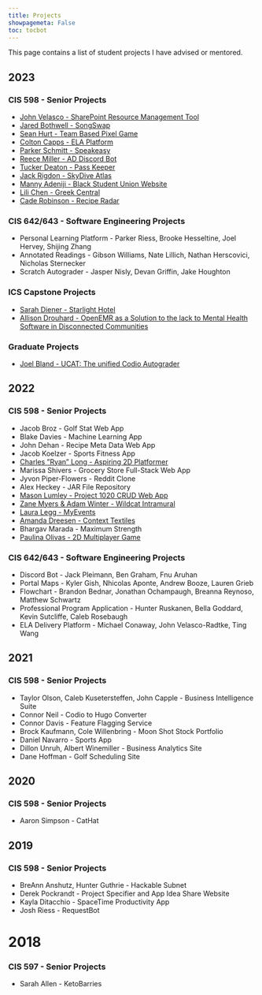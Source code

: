 ```yaml
---
title: Projects
showpagemeta: False
toc: tocbot
---
```


This page contains a list of student projects I have advised or mentored. 

## 2023

### CIS 598 - Senior Projects

* [John Velasco - SharePoint Resource Management Tool](https://textbooks.cs.ksu.edu/cis598/b-schedule/02-spring2023/#3)
* [Jared Bothwell - SongSwap](https://textbooks.cs.ksu.edu/cis598/b-schedule/02-spring2023/#5)
* [Sean Hurt - Team Based Pixel Game](https://textbooks.cs.ksu.edu/cis598/b-schedule/02-spring2023/#9)
* [Colton Capps - ELA Platform](https://textbooks.cs.ksu.edu/cis598/b-schedule/02-spring2023/#29)
* [Parker Schmitt - Speakeasy](https://textbooks.cs.ksu.edu/cis598/b-schedule/02-spring2023/#31)
* [Reece Miller - AD Discord Bot](https://textbooks.cs.ksu.edu/cis598/b-schedule/02-spring2023/#32)
* [Tucker Deaton - Pass Keeper](https://textbooks.cs.ksu.edu/cis598/b-schedule/02-spring2023/#10)
* [Jack Rigdon - SkyDive Atlas](https://textbooks.cs.ksu.edu/cis598/b-schedule/03-fall2023/#9)
* [Manny Adeniji - Black Student Union Website](https://textbooks.cs.ksu.edu/cis598/b-schedule/03-fall2023/#13)
* [Lili Chen - Greek Central](https://textbooks.cs.ksu.edu/cis598/b-schedule/03-fall2023/#14)
* [Cade Robinson - Recipe Radar](https://textbooks.cs.ksu.edu/cis598/b-schedule/03-fall2023/#16)

### CIS 642/643 - Software Engineering Projects

* Personal Learning Platform - Parker Riess, Brooke Hesseltine, Joel Hervey, Shijing Zhang
* Annotated Readings - Gibson Williams, Nate Lillich, Nathan Herscovici, Nicholas Sternecker
* Scratch Autograder - Jasper Nisly, Devan Griffin, Jake Houghton

### ICS Capstone Projects

* [Sarah Diener - Starlight Hotel](https://www.k-state.edu/ics/capstone_showcase/Capstone%20Showcase.html)
* [Allison Drouhard - OpenEMR as a Solution to the lack to Mental Health Software in Disconnected Communities](https://www.k-state.edu/ics/capstone_showcase/Capstone%20Showcase.html)

### Graduate Projects

* [Joel Bland - UCAT: The unified Codio Autograder](https://hdl.handle.net/2097/42953)

## 2022

### CIS 598 - Senior Projects

* Jacob Broz - Golf Stat Web App
* Blake Davies - Machine Learning App
* John Dehan - Recipe Meta Data Web App
* Jacob Koelzer - Sports Fitness App
* [Charles ”Ryan” Long - Aspiring 2D Platformer](https://textbooks.cs.ksu.edu/cis598/b-schedule/01-fall2022/#30)
* Marissa Shivers - Grocery Store Full-Stack Web App
* Jyvon Piper-Flowers - Reddit Clone
* Alex Heckey - JAR File Repository
* [Mason Lumley - Project 1020 CRUD Web App](https://textbooks.cs.ksu.edu/cis598/b-schedule/01-fall2022/#7)
* [Zane Myers & Adam Winter - Wildcat Intramural](https://textbooks.cs.ksu.edu/cis598/b-schedule/01-fall2022/#25)
* [Laura Legg - MyEvents](https://textbooks.cs.ksu.edu/cis598/b-schedule/01-fall2022/#20)
* [Amanda Dreesen - Context Textiles](https://textbooks.cs.ksu.edu/cis598/b-schedule/01-fall2022/#29)
* Bhargav Marada - Maximum Strength
* [Paulina Olivas - 2D Multiplayer Game](https://textbooks.cs.ksu.edu/cis598/b-schedule/01-fall2022/#26)

### CIS 642/643 - Software Engineering Projects

* Discord Bot - Jack Pleimann, Ben Graham, Fnu Aruhan
* Portal Maps - Kyler Gish, Nhicolas Aponte, Andrew Booze, Lauren Grieb
* Flowchart - Brandon Bednar, Jonathan Ochampaugh, Breanna Reynoso, Matthew Schwartz
* Professional Program Application - Hunter Ruskanen, Bella Goddard, Kevin Sutcliffe, Caleb Rosebaugh
* ELA Delivery Platform - Michael Conaway, John Velasco-Radtke, Ting Wang

## 2021

### CIS 598 - Senior Projects

* Taylor Olson, Caleb Kusetersteffen, John Capple - Business Intelligence Suite
* Connor Neil - Codio to Hugo Converter
* Connor Davis - Feature Flagging Service
* Brock Kaufmann, Cole Willenbring - Moon Shot Stock Portfolio
* Daniel Navarro - Sports App
* Dillon Unruh, Albert Winemiller - Business Analytics Site
* Dane Hoffman - Golf Scheduling Site

## 2020

### CIS 598 - Senior Projects

* Aaron Simpson - CatHat

## 2019

### CIS 598 - Senior Projects

* BreAnn Anshutz, Hunter Guthrie - Hackable Subnet
* Derek Pockrandt - Project Specifier and App Idea Share Website
* Kayla Ditacchio - SpaceTime Productivity App
* Josh Riess - RequestBot

# 2018

### CIS 597 - Senior Projects

* Sarah Allen - KetoBarries